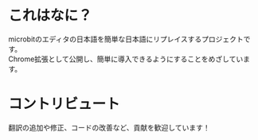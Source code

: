 # これはなに？

microbitのエディタの日本語を簡単な日本語にリプレイスするプロジェクトです。  
Chrome拡張として公開し、簡単に導入できるようにすることをめざしています。

# コントリビュート

翻訳の追加や修正、コードの改善など、貢献を歓迎しています！
